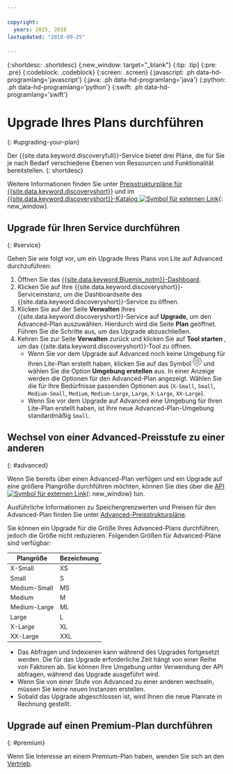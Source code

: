 ```yaml
---

copyright:
  years: 2015, 2018
lastupdated: "2018-09-25"

---
```


{:shortdesc: .shortdesc}
{:new_window: target="_blank"}
{:tip: .tip}
{:pre: .pre}
{:codeblock: .codeblock}
{:screen: .screen}
{:javascript: .ph data-hd-programlang='javascript'}
{:java: .ph data-hd-programlang='java'}
{:python: .ph data-hd-programlang='python'}
{:swift: .ph data-hd-programlang='swift'}

# Upgrade Ihres Plans durchführen
{: #upgrading-your-plan}

Der {{site.data.keyword.discoveryfull}}-Service bietet drei Pläne, die für Sie je nach Bedarf verschiedene Ebenen von Ressourcen und Funktionalität bereitstellen.
{: shortdesc}

Weitere Informationen finden Sie unter [Preisstrukturpläne für {{site.data.keyword.discoveryshort}}](/docs/services/discovery/pricing-details.html) und im [{{site.data.keyword.discoveryshort}}-Katalog ![Symbol für externen Link](../../icons/launch-glyph.svg "Symbol für externen Link")](https://console.ng.bluemix.net/catalog/services/discovery/){: new_window}.

## Upgrade für Ihren Service durchführen
{: #service} 

Gehen Sie wie folgt vor, um ein Upgrade Ihres Plans von Lite auf Advanced durchzuführen:

1. Öffnen Sie das [{{site.data.keyword.Bluemix_notm}}-Dashboard](https://console.{DomainName}/dashboard). 
1. Klicken Sie auf Ihre {{site.data.keyword.discoveryshort}}-Serviceinstanz, um die Dashboardseite des {{site.data.keyword.discoveryshort}}-Service zu öffnen.
1. Klicken Sie auf der Seite **Verwalten** Ihres {{site.data.keyword.discoveryshort}}-Service auf **Upgrade**, um den Advanced-Plan auszuwählen. Hierdurch wird die Seite **Plan** geöffnet. Führen Sie die Schritte aus, um das Upgrade abzuschließen. 
1. Kehren Sie zur Seite **Verwalten** zurück und klicken Sie auf **Tool starten** , um das {{site.data.keyword.discoveryshort}}-Tool zu öffnen.
   - Wenn Sie vor dem Upgrade auf Advanced noch keine Umgebung für Ihren Lite-Plan erstellt haben, klicken Sie auf das Symbol ![Cog](images/icon_settings.png) und wählen Sie die Option **Umgebung erstellen** aus. In einer Anzeige werden die Optionen für den Advanced-Plan angezeigt. Wählen Sie die für Ihre Bedürfnisse passenden Optionen aus (`X-Small`, `Small`, `Medium-Small`, `Medium`, `Medium-Large`, `Large`, `X-Large`, `XX-Large`).
   - Wenn Sie vor dem Upgrade auf Advanced eine Umgebung für Ihren Lite-Plan erstellt haben, ist Ihre neue Advanced-Plan-Umgebung standardmäßig `Small`. 

## Wechsel von einer Advanced-Preisstufe zu einer anderen
{: #advanced} 

Wenn Sie bereits über einen Advanced-Plan verfügen und ein Upgrade auf eine größere Plangröße durchführen möchten, können Sie dies über die [API ![Symbol für externen Link](../../icons/launch-glyph.svg "Symbol für externen Link")](https://www.ibm.com/watson/developercloud/discovery/api/v1/curl.html?curl#update-environment){: new_window} tun. 

Ausführliche Informationen zu Speichergrenzwerten und Preisen für den Advanced-Plan finden Sie unter [Advanced-Preisstrukturpläne](/docs/services/discovery/pricing-details.html#advanced).

Sie können ein Upgrade für die Größe Ihres Advanced-Plans durchführen, jedoch die Größe nicht reduzieren. Folgenden Größen für Advanced-Pläne sind verfügbar: 

Plangröße | Bezeichnung  
--------- | ------ 
X-Small | XS 
Small | S 
Medium-Small | MS 
Medium | M 
Medium-Large | ML 
Large | L
X-Large | XL 
XX-Large | XXL 

- Das Abfragen und Indexieren kann während des Upgrades fortgesetzt werden. Die für das Upgrade erforderliche Zeit hängt von einer Reihe von Faktoren ab. Sie können Ihre Umgebung unter Verwendung der API abfragen, während das Upgrade ausgeführt wird.
- Wenn Sie von einer Stufe von Advanced zu einer anderen wechseln, müssen Sie keine neuen Instanzen erstellen. 
- Sobald das Upgrade abgeschlossen ist, wird Ihnen die neue Planrate in Rechnung gestellt.

## Upgrade auf einen Premium-Plan durchführen
{: #premium}

Wenn Sie Interesse an einem Premium-Plan haben, wenden Sie sich an den [Vertrieb](https://ibm.biz/contact-wdc-premium).  
